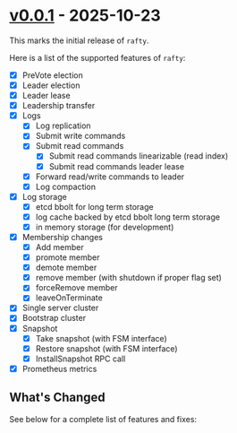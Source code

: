 # [v0.0.1](https://github.com/Lord-Y/rafty/releases/tag/v0.0.1) - 2025-10-23

This marks the initial release of `rafty`.

Here is a list of the supported features of `rafty`:
- [x] PreVote election
- [x] Leader election
- [x] Leader lease
- [x] Leadership transfer
- [x] Logs
  - [x] Log replication
  - [x] Submit write commands
  - [x] Submit read commands
    - [x] Submit read commands linearizable (read index)
    - [x] Submit read commands leader lease
  - [x] Forward read/write commands to leader
  - [x] Log compaction
- [x] Log storage
  - [x] etcd bbolt for long term storage
  - [x] log cache backed by etcd bbolt long term storage
  - [x] in memory storage (for development)
- [x] Membership changes
  - [x] Add member
  - [x] promote member
  - [x] demote member
  - [x] remove member (with shutdown if proper flag set)
  - [x] forceRemove member
  - [x] leaveOnTerminate
- [x] Single server cluster
- [x] Bootstrap cluster
- [x] Snapshot
  - [x] Take snapshot (with FSM interface)
  - [x] Restore snapshot (with FSM interface)
  - [x] InstallSnapshot RPC call
- [x] Prometheus metrics

## What's Changed

See below for a complete list of features and fixes:
